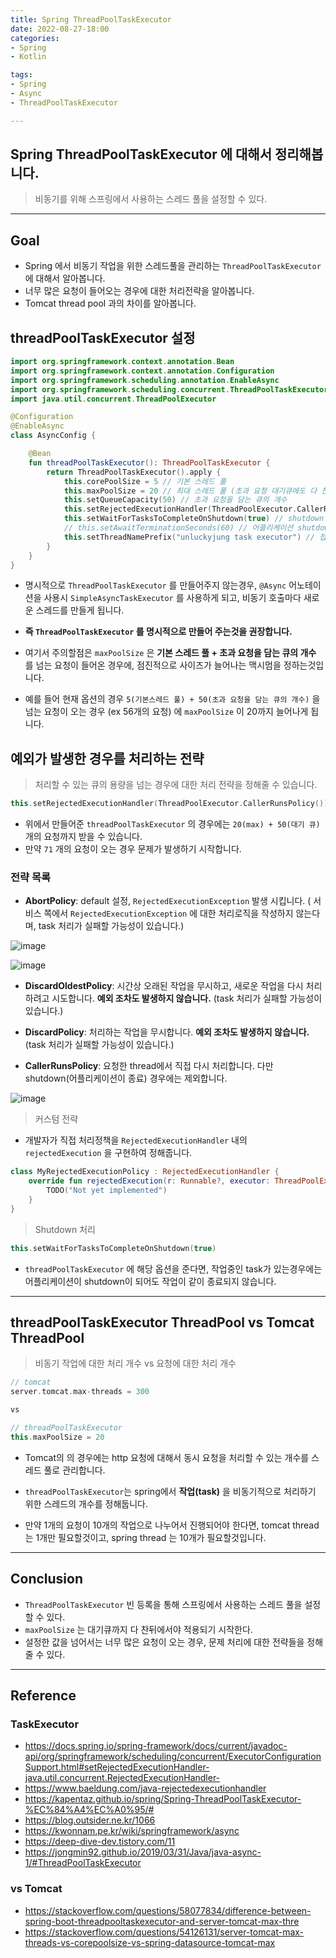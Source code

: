 ```yaml
---
title: Spring ThreadPoolTaskExecutor
date: 2022-08-27-18:00
categories:
- Spring
- Kotlin

tags:
- Spring
- Async
- ThreadPoolTaskExecutor

---
```


## Spring ThreadPoolTaskExecutor 에 대해서 정리해봅니다.
> 비동기를 위해 스프링에서 사용하는 스레드 풀을 설정할 수 있다.

---

## Goal
- Spring 에서 비동기 작업을 위한 스레드풀을 관리하는 `ThreadPoolTaskExecutor` 에 대해서 알아봅니다.
- 너무 많은 요청이 들어오는 경우에 대한 처리전략을 알아봅니다.
- Tomcat thread pool 과의 차이를 알아봅니다.


## threadPoolTaskExecutor 설정

```kotlin
import org.springframework.context.annotation.Bean
import org.springframework.context.annotation.Configuration
import org.springframework.scheduling.annotation.EnableAsync
import org.springframework.scheduling.concurrent.ThreadPoolTaskExecutor
import java.util.concurrent.ThreadPoolExecutor

@Configuration
@EnableAsync
class AsyncConfig {

    @Bean
    fun threadPoolTaskExecutor(): ThreadPoolTaskExecutor {
        return ThreadPoolTaskExecutor().apply {
            this.corePoolSize = 5 // 기본 스레드 풀
            this.maxPoolSize = 20 // 최대 스레드 풀 (초과 요청 대기큐에도 다 찬 경우에 해당 사이즈로 증가해 작동)
            this.setQueueCapacity(50) // 초과 요청을 담는 큐의 개수
            this.setRejectedExecutionHandler(ThreadPoolExecutor.CallerRunsPolicy()) // 큐가 부족해 예외가 발생하는 경우 해당스레드에서 다시 처리 (CallerRunsPolicy)
            this.setWaitForTasksToCompleteOnShutdown(true) // shutdown 요청이 와도, 진행중인 작업을 마무리
            // this.setAwaitTerminationSeconds(60) // 어플리케이션 shutdown 요청 후 진행중인 작업 종료까지 최대 60초 대기 (무한정 기다릴 수 없는 경우에 사용)
            this.setThreadNamePrefix("unluckyjung task executor") // 접두사
        }
    }
}
```

- 명시적으로 `ThreadPoolTaskExecutor` 를 만들어주지 않는경우, `@Async` 어노테이션을 사용시 `SimpleAsyncTaskExecutor` 를 사용하게 되고, 비동기 호출마다 새로운 스레드를 만들게 됩니다.
- **즉 `ThreadPoolTaskExecutor` 를 명시적으로 만들어 주는것을 권장합니다.**

- 여기서 주의할점은 `maxPoolSize` 은 **기본 스레드 풀 + 초과 요청을 담는 큐의 개수** 를 넘는 요청이 들어온 경우에, 점진적으로 사이즈가 늘어나는 맥시멈을 정하는것입니다.
- 예를 들어 현재 옵션의 경우 `5(기본스레드 풀) + 50(초과 요청을 담는 큐의 개수)` 을 넘는 요청이 오는 경우 (ex 56개의 요청) 에 `maxPoolSize` 이 20까지 늘어나게 됩니다.

## 예외가 발생한 경우를 처리하는 전략
> 처리할 수 있는 큐의 용량을 넘는 경우에 대한 처리 전략을 정해줄 수 있습니다. 

```kotlin
this.setRejectedExecutionHandler(ThreadPoolExecutor.CallerRunsPolicy()) // 문제가 발생하는 경우 해당스레드에서 다시 처리 (CallerRunsPolicy)
```

- 위에서 만들어준 `threadPoolTaskExecutor` 의 경우에는 `20(max) + 50(대기 큐)`개의 요청까지 받을 수 있습니다.
- 만약 `71` 개의 요청이 오는 경우 문제가 발생하기 시작합니다.


### 전략 목록

- **AbortPolicy**: default 설정, `RejectedExecutionException` 발생 시킵니다. ( 서비스 쪽에서 `RejectedExecutionException` 에 대한 처리로직을 작성하지 않는다며, task 처리가 실패할 가능성이 있습니다.)

![image](https://user-images.githubusercontent.com/43930419/198180849-e0e27424-8743-4181-9e31-4452756a6206.png)

![image](https://user-images.githubusercontent.com/43930419/198180859-8e96e47d-d01f-4695-9a65-48ab369f146e.png)


- **DiscardOldestPolicy**: 시간상 오래된 작업을 무시하고, 새로운 작업을 다시 처리하려고 시도합니다. **예외 조차도 발생하지 않습니다.** (task 처리가 실패할 가능성이 있습니다.)
- **DiscardPolicy**: 처리하는 작업을 무시합니다. **예외 조차도 발생하지 않습니다.** (task 처리가 실패할 가능성이 있습니다.)


- **CallerRunsPolicy**: 요청한 thread에서 직접 다시 처리합니다. 다만 shutdown(어플리케이션이 종료) 경우에는 제외합니다.

![image](https://user-images.githubusercontent.com/43930419/198180873-6c3ab2c2-3540-40bb-bda0-6d16c84db3d2.png)


> 커스텀 전략


- 개발자가 직접 처리정책을 `RejectedExecutionHandler` 내의 `rejectedExecution` 을 구현하여 정해줍니다.

```kotlin
class MyRejectedExecutionPolicy : RejectedExecutionHandler {
    override fun rejectedExecution(r: Runnable?, executor: ThreadPoolExecutor?) {
        TODO("Not yet implemented")
    }
}
```

> Shutdown 처리

```kotlin
this.setWaitForTasksToCompleteOnShutdown(true)
```

- `threadPoolTaskExecutor` 에 해당 옵션을 준다면, 작업중인 task가 있는경우에는 어플리케이션이 shutdown이 되어도 작업이 같이 종료되지 않습니다.

---

## threadPoolTaskExecutor ThreadPool vs Tomcat ThreadPool
> 비동기 작업에 대한 처리 개수 vs 요청에 대한 처리 개수 

```kotlin
// tomcat
server.tomcat.max-threads = 300

vs

// threadPoolTaskExecutor
this.maxPoolSize = 20
```

- Tomcat의 의 경우에는 http 요청에 대해서 동시 요청을 처리할 수 있는 개수를 스레드 풀로 관리합니다.
- `threadPoolTaskExecutor`는 spring에서 **작업(task)** 을 비동기적으로 처리하기 위한 스레드의 개수를 정해둡니다.

- 만약 1개의 요청이 10개의 작업으로 나누어서 진행되어야 한다면, tomcat thread 는 1개만 필요할것이고, spring thread 는 10개가 필요할것입니다.

---

## Conclusion
- `ThreadPoolTaskExecutor` 빈 등록을 통해 스프링에서 사용하는 스레드 풀을 설정할 수 있다.
- `maxPoolSize` 는 대기큐까지 다 찬뒤에서야 적용되기 시작한다.
- 설정한 값을 넘어서는 너무 많은 요청이 오는 경우, 문제 처리에 대한 전략들을 정해줄 수 있다.

---

## Reference

### TaskExecutor
- https://docs.spring.io/spring-framework/docs/current/javadoc-api/org/springframework/scheduling/concurrent/ExecutorConfigurationSupport.html#setRejectedExecutionHandler-java.util.concurrent.RejectedExecutionHandler-
- https://www.baeldung.com/java-rejectedexecutionhandler
- https://kapentaz.github.io/spring/Spring-ThreadPoolTaskExecutor-%EC%84%A4%EC%A0%95/#
- https://blog.outsider.ne.kr/1066
- https://kwonnam.pe.kr/wiki/springframework/async
- https://deep-dive-dev.tistory.com/11
- https://jongmin92.github.io/2019/03/31/Java/java-async-1/#ThreadPoolTaskExecutor

### vs Tomcat
- https://stackoverflow.com/questions/58077834/difference-between-spring-boot-threadpooltaskexecutor-and-server-tomcat-max-thre
- https://stackoverflow.com/questions/54126131/server-tomcat-max-threads-vs-corepoolsize-vs-spring-datasource-tomcat-max

